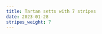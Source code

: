 ```yaml
---
title: Tartan setts with 7 stripes
date: 2023-01-28
stripes_weight: 7
---
```

<no value>

<no value>